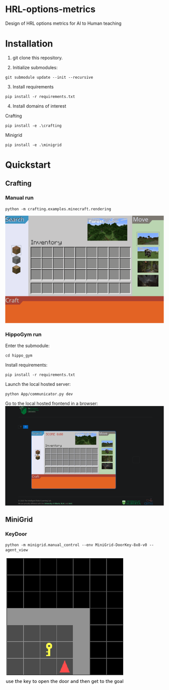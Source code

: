# HRL-options-metrics
Design of HRL options metrics for AI to Human teaching


# Installation

1. git clone this repository.

2. Initialize submodules:

```bach
git submodule update --init --recursive
```

3. Install requirements

```bach
pip install -r requirements.txt
```

4. Install domains of interest

Crafting
```bach
pip install -e .\crafting
```

Minigrid
```bach
pip install -e .\minigrid
```

# Quickstart

## Crafting
### Manual run
```bach
python -m crafting.examples.minecraft.rendering
```

<a href="https://github.com/MathisFederico/Crafting">
  <img src="./docs/gifs/MineCrafting.gif" alt="MineCrafting">
</a>

### HippoGym run
Enter the submodule:
```bach
cd hippo_gym
```

Install requirements:
```bach
pip install -r requirements.txt
```

Launch the local hosted server:
```bach
python App/communicator.py dev
```

Go to the local hosted frontend in a browser:
<a href="https://testing.irll.net/?server=ws://localhost:5000">
  <img src="./docs/gifs/Crafting-Hippogym.gif" alt="MineCrafting on HippoGym">
</a>

## MiniGrid

### KeyDoor
```bach
python -m minigrid.manual_control --env MiniGrid-DoorKey-8x8-v0 --agent_view
```

<a href="https://github.com/maximecb/gym-minigrid">
  <img src="./docs/gifs/Minigrid-KeyDoor-Demo.gif" alt="Minigrid-KeyDoor">
</a>
